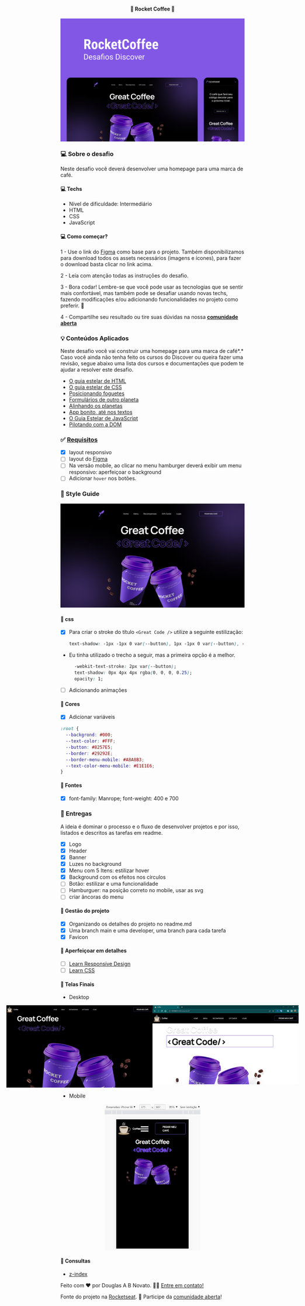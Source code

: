 <h4 align="center"> 
	🚧 Rocket Coffee 🚀
</h4>

<p align="center" style="display: flex; align-items: flex-start; justify-content: center;">
  <img alt="rocket coffee" title="#rocket-coffee" src="./.github/template.png">
</p>    

### 💻 Sobre o desafio 

Neste desafio você deverá desenvolver uma homepage para uma marca de café.

#### 💻 Techs

- Nível de dificuldade: Intermediário
- HTML
- CSS
- JavaScript

#### 💻 Como começar? 

1 - Use o link do [Figma](https://www.figma.com/file/tFoovGllUttTebdUTDVdT8/RocketCoffee/duplicate)   como base para o projeto. Também disponibilizamos para download todos os assets necessários (imagens e ícones), para fazer o download basta clicar no link acima.  

2 - Leia com atenção todas as instruções do desafio.

3 - Bora codar! Lembre-se que você pode usar as tecnologias que se sentir mais confortável, mas também pode se desafiar usando novas techs, fazendo modificações e/ou adicionando funcionalidades no projeto como preferir. 🚀

4 - Compartilhe seu resultado ou tire suas dúvidas na nossa [**comunidade aberta**](https://discord.gg/bacwY2gDCF)  

### 💡 Conteúdos Aplicados

Neste desafio você vai construir uma homepage para uma marca de café*.* Caso você ainda não tenha feito os cursos do Discover ou queira fazer uma revisão, segue abaixo uma lista dos cursos e documentações que podem te ajudar a resolver este desafio.

- [O guia estelar de HTML](https://app.rocketseat.com.br/node/o-guia-estelar-de-html)
- [O guia estelar de CSS](https://app.rocketseat.com.br/node/o-guia-estelar-de-css)
- [Posicionando foguetes](https://app.rocketseat.com.br/node/posicionando-foguetes)
- [Formulários de outro planeta](https://app.rocketseat.com.br/node/formularios-de-outro-planeta)
- [Alinhando os planetas](https://app.rocketseat.com.br/node/flexbox)
- [App bonito, até nos textos](https://app.rocketseat.com.br/node/flexbox)
- [O Guia Estelar de JavaScript](https://app.rocketseat.com.br/node/o-guia-estelar-de-java-script)
- [Pilotando com a DOM](https://app.rocketseat.com.br/node/pilotando-com-a-dom)

### ✅ [Requisitos](https://efficient-sloth-d85.notion.site/Desafio-RocketCoffee-7802895f0dd44da5a6f71a64badc7e72) 

- [x] layout responsivo 
- [ ] layout do [Figma](https://www.figma.com/file/tFoovGllUttTebdUTDVdT8/RocketCoffee/duplicate) 
- [ ] Na versão mobile, ao clicar no menu hamburger deverá exibir um menu responsivo: aperfeiçoar o background
- [ ] Adicionar `hover` nos botões.

### 🎨 Style Guide

![preview](./.github/tela.png)

#### 🎨 css

- [x] Para criar o stroke do título `<Great Code />` utilize a seguinte estilização:
    ```css
    text-shadow: -1px -1px 0 var(--button), 1px -1px 0 var(--button), -1px 1px 0 var(--button), 1px 1px 0 var(--button);
    ```
- Eu tinha utilizado o trecho a seguir, mas a primeira opção é a melhor.
    ```css
      -webkit-text-stroke: 2px var(--button);
      text-shadow: 0px 4px 4px rgba(0, 0, 0, 0.25);
      opacity: 1;
    ```
- [ ] Adicionando animações

#### 🎨 Cores 

- [x] Adicionar variáveis
```css
:root {
  --backgrond: #000;
  --text-color: #FFF;
  --button: #8257E5;
  --border: #29292E;
  --border-menu-mobile: #A8A8B3;
  --text-color-menu-mobile: #E1E1E6;
}
```

#### 🎨 Fontes 

- [x] font-family: Manrope; font-weight: 400 e 700 

### 📅 Entregas

A ideia é dominar o processo e o fluxo de desenvolver projetos e por isso, listados e descritos as tarefas em readme.

- [x] Logo
- [x] Header
- [x] Banner
- [x] Luzes no background 
- [x] Menu com 5 Itens: estilizar hover
- [x] Background com os efeitos nos círculos
- [ ] Botão: estilizar e uma funcionalidade
- [ ] Hamburguer: na posição correto no mobile, usar as svg 
- [ ] criar âncoras do menu

#### 📅 Gestão do projeto

- [x] Organizando os detalhes do projeto no readme.md
- [x] Uma branch main e uma developer, uma branch para cada tarefa
- [x] Favicon

#### 📅 Aperfeiçoar em detalhes

- [ ] [Learn Responsive Design](https://web.dev/learn/design/)
- [ ] [Learn CSS](https://web.dev/learn/css/)

#### 📅 Telas Finais

- Desktop

<p align="center" style="display: flex; align-items: flex-start; justify-content: center;">
  <img alt="rocket coffee" title="#rocket-coffee" src="./.github/desktop-2.jpg" width="400px">
  <img alt="rocket coffee" title="#rocket-coffee" src="./.github/desktop-1.jpg" width="400px">
</p>  

- Mobile

<p align="center" style="display: flex; align-items: flex-start; justify-content: center;">
  <img alt="rocket coffee" title="#rocket-coffee" src="./.github/mobile-1.jpg" height="400px"> 
</p>  

#### 📅 Consultas

- [z-index](https://developer.mozilla.org/en-US/docs/Web/CSS/z-index)

Feito com ❤️ por Douglas A B Novato. 👋🏽 [Entre em contato!](https://www.linkedin.com/in/douglasabnovato/)
 
Fonte do projeto na [Rocketseat](https://www.rocketseat.com.br/). 👋 Participe da [comunidade aberta](https://discord.gg/bacwY2gDCF)!